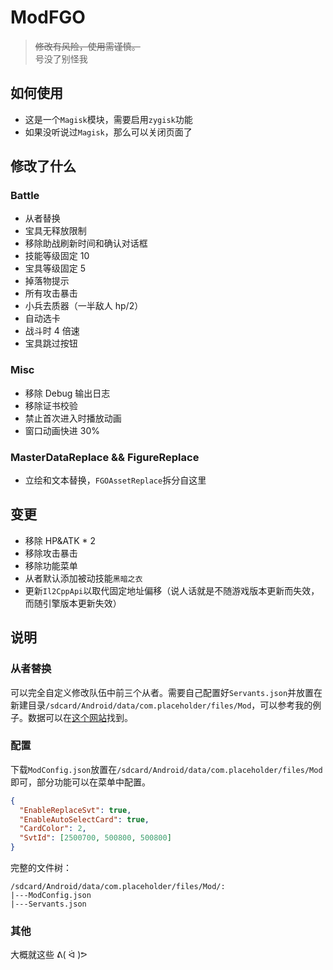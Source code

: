 # ModFGO

> ~~修改有风险，使用需谨慎。~~  
> 号没了别怪我

## 如何使用

- 这是一个`Magisk`模块，需要启用`zygisk`功能
- 如果没听说过`Magisk`，那么可以关闭页面了

## 修改了什么

### Battle

- 从者替换
- 宝具无释放限制
- 移除助战刷新时间和确认对话框
- 技能等级固定 10
- 宝具等级固定 5
- 掉落物提示
- 所有攻击暴击
- 小兵去质器（一半敌人 hp/2）
- 自动选卡
- 战斗时 4 倍速
- 宝具跳过按钮

### Misc

- 移除 Debug 输出日志
- 移除证书校验
- 禁止首次进入时播放动画
- 窗口动画快进 30%

### MasterDataReplace && FigureReplace

- 立绘和文本替换，`FGOAssetReplace`拆分自这里

## 变更

- 移除 HP&ATK \* 2
- 移除攻击暴击
- 移除功能菜单
- 从者默认添加被动技能`黑暗之衣`
- 更新`Il2CppApi`以取代固定地址偏移（说人话就是不随游戏版本更新而失效，而随引擎版本更新失效）

## 说明

### 从者替换

可以完全自定义修改队伍中前三个从者。需要自己配置好`Servants.json`并放置在新建目录`/sdcard/Android/data/com.placeholder/files/Mod`，可以参考我的例子。数据可以在[这个网站](https://apps.atlasacademy.io/db/CN/servants)找到。

### 配置

下载`ModConfig.json`放置在`/sdcard/Android/data/com.placeholder/files/Mod`即可，部分功能可以在菜单中配置。

```json
{
  "EnableReplaceSvt": true,
  "EnableAutoSelectCard": true,
  "CardColor": 2,
  "SvtId": [2500700, 500800, 500800]
}
```

完整的文件树：

```
/sdcard/Android/data/com.placeholder/files/Mod/:
|---ModConfig.json
|---Servants.json
```

### 其他

大概就这些 ᕕ( ᐛ )ᕗ
